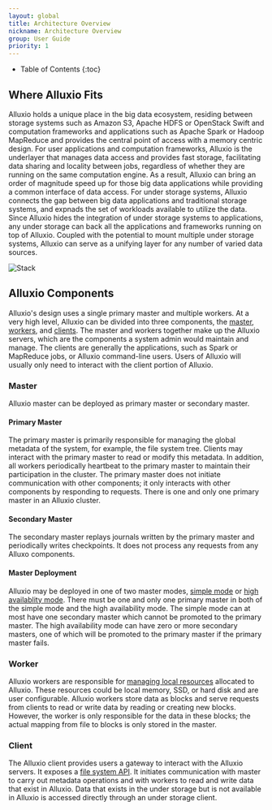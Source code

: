 ```yaml
---
layout: global
title: Architecture Overview
nickname: Architecture Overview
group: User Guide
priority: 1
---
```


* Table of Contents
{:toc}

## Where Alluxio Fits

Alluxio holds a unique place in the big data ecosystem, residing between storage systems such 
as Amazon S3, Apache HDFS or OpenStack Swift and computation frameworks and applications such 
as Apache Spark or Hadoop MapReduce and provides the central point of access with a memory 
centric design. For user applications and computation frameworks, Alluxio is the underlayer 
that manages data access and provides fast storage, facilitating data sharing and locality 
between jobs, regardless of whether they are running on the same computation engine. As a 
result, Alluxio can bring an order of magnitude speed up for those big data applications while
providing a common interface of data access. For under storage systems, Alluxio connects the 
gap between big data applications and traditional storage systems, and expnads the set of 
workloads available to utilize the data. Since Alluxio hides the integration of under storage 
systems to applications, any under storage can back all the applications and frameworks running
on top of Alluxio. Coupled with the potential to mount multiple under storage systems, Alluxio 
can serve as a unifying layer for any number of varied data sources.

![Stack]({{site.data.img.stack}})

## Alluxio Components

Alluxio's design uses a single primary master and multiple workers. At a very high level, Alluxio 
can be divided into three components, the [master](#master), [workers](#worker), and 
[clients](#client). The master and workers together make up the Alluxio servers, which are the 
components a system admin would maintain and manage. The clients are generally the 
applications, such as Spark or MapReduce jobs, or Alluxio command-line users. Users of Alluxio 
will usually only need to interact with the client portion of Alluxio.

### Master

Alluxio master can be deployed as primary master or secondary master. 
#### Primary Master
The primary master is primarily responsible for managing the global metadata of the system, 
for example, the file system tree. Clients may interact with the primary master to read or 
modify this metadata. In addition, all workers periodically heartbeat to the primary master to 
maintain their participation in the cluster. The primary master does not initiate communication 
with other components; it only interacts with other components by responding to requests. There 
is one and only one primary master in an Alluxio cluster.

#### Secondary Master
The secondary master replays journals written by the primary master and periodically writes 
checkpoints. It does not process any requests from any Alluxo components.

#### Master Deployment
Alluxio may be deployed in one of two master modes, [simple mode](Running-Alluxio-Locally.html) or 
[high availablity mode](Running-Alluxio-Fault-Tolerant.html). There must be one and only one 
primary master in both of the simple mode and the high availability mode. The simple mode can at 
most have one secondary master which cannot be promoted to the primary master. The high 
availability mode can have zero or more secondary masters, one of which will be promoted to the 
primary master if the primary master fails.

### Worker

Alluxio workers are responsible for [managing local resources](Tiered-Storage-on-Alluxio.html) 
allocated to Alluxio. These resources could be local memory, SSD, or hard disk and are user 
configurable. Alluxio workers store data as blocks and serve requests from clients to read 
or write data by reading or creating new blocks. However, the worker is only responsible for the 
data in these blocks; the actual mapping from file to blocks is only stored in the master.

### Client

The Alluxio client provides users a gateway to interact with the Alluxio servers. It exposes 
a [file system API](File-System-API.html). It initiates communication with master to carry out 
metadata operations and with workers to read and write data that exist in Alluxio. Data that 
exists in the under storage but is not available in Alluxio is accessed directly through an 
under storage client.
